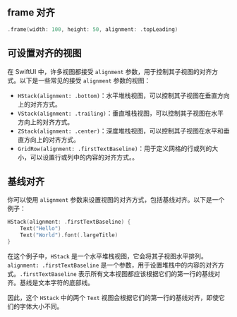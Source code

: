 
## frame 对齐

```swift
.frame(width: 100, height: 50, alignment: .topLeading)
```

## 可设置对齐的视图

在 SwiftUI 中，许多视图都接受 `alignment` 参数，用于控制其子视图的对齐方式。以下是一些常见的接受 `alignment` 参数的视图：

- `HStack(alignment: .bottom)`：水平堆栈视图，可以控制其子视图在垂直方向上的对齐方式。
- `VStack(alignment: .trailing)`：垂直堆栈视图，可以控制其子视图在水平方向上的对齐方式。
- `ZStack(alignment: .center)`：深度堆栈视图，可以控制其子视图在水平和垂直方向上的对齐方式。
- `GridRow(alignment: .firstTextBaseline)`：用于定义网格的行或列的大小，可以设置行或列中的内容的对齐方式。。


## 基线对齐

你可以使用 `alignment` 参数来设置视图的对齐方式，包括基线对齐。以下是一个例子：

```swift
HStack(alignment: .firstTextBaseline) {
    Text("Hello")
    Text("World").font(.largeTitle)
}
```

在这个例子中，`HStack` 是一个水平堆栈视图，它会将其子视图水平排列。`alignment: .firstTextBaseline` 是一个参数，用于设置堆栈中的内容的对齐方式。`.firstTextBaseline` 表示所有文本视图都应该根据它们的第一行的基线对齐。基线是文本字符的底部线。

因此，这个 `HStack` 中的两个 `Text` 视图会根据它们的第一行的基线对齐，即使它们的字体大小不同。

